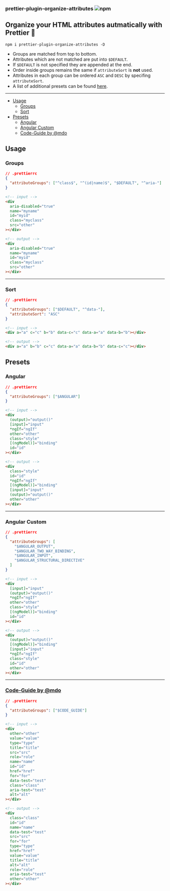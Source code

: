 ### prettier-plugin-organize-attributes ![npm](https://img.shields.io/npm/v/prettier-plugin-organize-attributes)

## Organize your HTML attributes autmatically with Prettier 🧼

```
npm i prettier-plugin-organize-attributes -D
```

- Groups are matched from top to bottom.
- Attributes which are not matched are put into `$DEFAULT`.
- If `$DEFAULT` is not specified they are appended at the end.
- Order inside groups remains the same if `attributeSort` is **not** used.
- Attributes in each group can be ordered `ASC` and `DESC` by specifing `attributeSort`.
- A list of additional presets can be found [here](src/presets.ts).

---

- [Usage](#usage)
  - [Groups](#groups)
  - [Sort](#sort)
- [Presets](#presets)
  - [Angular](#angular)
  - [Angular Custom](#angular-custom)
  - [Code-Guide by @mdo](#code-guide-by-mdo)

## Usage

### Groups

```json
// .prettierrc
{
  "attributeGroups": ["^class$", "^(id|name)$", "$DEFAULT", "^aria-"]
}
```

```html
<!-- input -->
<div
  aria-disabled="true"
  name="myname"
  id="myid"
  class="myclass"
  src="other"
></div>
```

```html
<!-- output -->
<div
  aria-disabled="true"
  name="myname"
  id="myid"
  class="myclass"
  src="other"
></div>
```

---

### Sort

```json
// .prettierrc
{
  "attributeGroups": ["$DEFAULT", "^data-"],
  "attributeSort": "ASC"
}
```

```html
<!-- input -->
<div a="a" c="c" b="b" data-c="c" data-a="a" data-b="b"></div>
```

```html
<!-- output -->
<div a="a" b="b" c="c" data-a="a" data-b="b" data-c="c"></div>
```

## Presets

### Angular

```json
// .prettierrc
{
  "attributeGroups": ["$ANGULAR"]
}
```

```html
<!-- input -->
<div
  (output)="output()"
  [input]="input"
  *ngIf="ngIf"
  other="other"
  class="style"
  [(ngModel)]="binding"
  id="id"
></div>
```

```html
<!-- output -->
<div
  class="style"
  id="id"
  *ngIf="ngIf"
  [(ngModel)]="binding"
  [input]="input"
  (output)="output()"
  other="other"
></div>
```

---

### Angular Custom

```json
// .prettierrc
{
  "attributeGroups": [
    "$ANGULAR_OUTPUT",
    "$ANGULAR_TWO_WAY_BINDING",
    "$ANGULAR_INPUT",
    "$ANGULAR_STRUCTURAL_DIRECTIVE"
  ]
}
```

```html
<!-- input -->
<div
  [input]="input"
  (output)="output()"
  *ngIf="ngIf"
  other="other"
  class="style"
  [(ngModel)]="binding"
  id="id"
></div>
```

```html
<!-- output -->
<div
  (output)="output()"
  [(ngModel)]="binding"
  [input]="input"
  *ngIf="ngIf"
  class="style"
  id="id"
  other="other"
></div>
```

---

### [Code-Guide by @mdo](https://codeguide.co/#html-attribute-order)

```json
// .prettierrc
{
  "attributeGroups": ["$CODE_GUIDE"]
}
```

```html
<!-- input -->
<div
  other="other"
  value="value"
  type="type"
  title="title"
  src="src"
  role="role"
  name="name"
  id="id"
  href="href"
  for="for"
  data-test="test"
  class="class"
  aria-test="test"
  alt="alt"
></div>
```

```html
<!-- output -->
<div
  class="class"
  id="id"
  name="name"
  data-test="test"
  src="src"
  for="for"
  type="type"
  href="href"
  value="value"
  title="title"
  alt="alt"
  role="role"
  aria-test="test"
  other="other"
></div>
```
